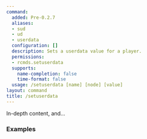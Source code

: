 ```yaml
---
command:
  added: Pre-0.2.7
  aliases:
  - sud
  - ud
  - userdata
  configuration: []
  description: Sets a userdata value for a player.
  permissions:
  - rcmds.setuserdata
  supports:
    name-completion: false
    time-format: false
  usage: /setuserdata [name] [node] [value]
layout: command
title: /setuserdata
---
```


In-depth content, and...

### Examples



